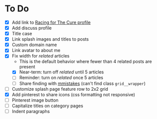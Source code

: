 # To Do

* [x] Add link to [Racing for The Cure profile](http://racingforacure.org/campaigns/r4c-2016/?usr=VictoriaLee)
* [x] Add discuss profile
* [x] Title case
* [x] Link splash images and titles to posts
* [x] Custom domain name
* [x] Link avatar to about me
* [x] Fix width for _related_ articles
  * This is the default behavior where fewer than 4 related posts are present
  * [x] Near-term: turn off _related_ until 5 articles
  * [ ] Reminder: turn on _related_ once 5 articles
  * [ ] Share finding with [mmistakes](https://github.com/mmistakes/minimal-mistakes) (can't find class `grid__wrapper`)
* [ ] Customize splash page feature row to 2x2 grid
* [x] Add pinterest to share icons (css formatting not responsive)
* [ ] Pinterest image button
* [ ] Capitalize titles on category pages
* [ ] Indent paragraphs 
